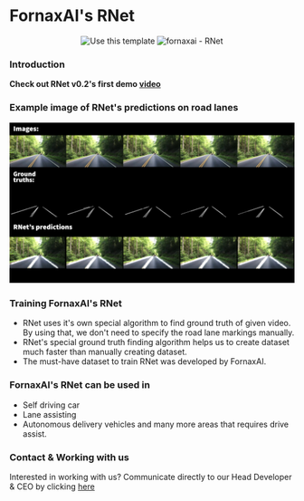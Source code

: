 # FornaxAI's RNet

<div align="center">

![Use this template](https://img.shields.io/badge/NEW-RNet%20v0.2%20is%20available-brightgreen)
![fornaxai - RNet](https://img.shields.io/static/v1?label=fornaxai&message=RNet&color=blue&logo=github)

</div>

### Introduction

**Check out RNet v0.2's first demo [video](https://youtu.be/wrFE9EPmxms)**

### Example image of RNet's predictions on road lanes
![Image of RNet's predictions](https://github.com/FornaxAI/RNet/blob/main/imgs/RNet%20Predictions.jpg)

### Training FornaxAI's RNet

- RNet uses it's own special algorithm to find ground truth of given video. By using that, we don't need to specify the road lane markings manually.
- RNet's special ground truth finding algorithm helps us to create dataset much faster than manually creating dataset.
- The must-have dataset to train RNet was developed by FornaxAI.

### FornaxAI's RNet can be used in

- Self driving car
- Lane assisting
- Autonomous delivery vehicles and many more areas that requires drive assist.

### Contact & Working with us

Interested in working with us? Communicate directly to our Head Developer & CEO by clicking [here](https://www.linkedin.com/in/mustafaugurbaskin/)
